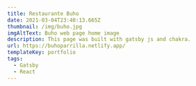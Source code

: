 ```yaml
---
title: Restaurante Buho
date: 2021-03-04T23:40:13.665Z
thumbnail: /img/buho.jpg
imgAltText: Buho web page home image
description: This page was built with gatsby js and chakra.
url: https://buhoparrilla.netlify.app/
templateKey: portfolio
tags:
  - Gatsby
  - React
---
```

